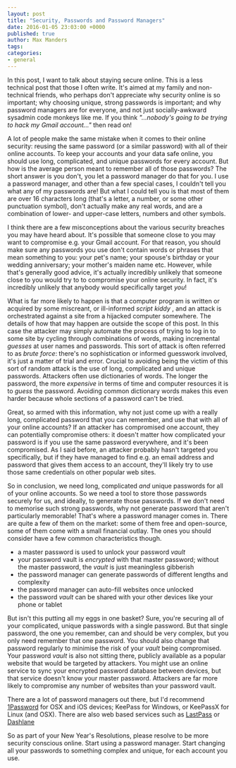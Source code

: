 ```yaml
---
layout: post
title: "Security, Passwords and Password Managers"
date: 2016-01-05 23:03:00 +0000
published: true
author: Max Manders
tags:
categories:
- general
---
```

In this post, I want to talk about staying secure online.  This is a less technical post
that those I often write.  It's aimed at my family and non-technical friends, who perhaps
don't appreciate why security online is so important; why choosing unique, strong
passwords is important; and why password managers are for everyone, and not just
socially-awkward sysadmin code monkeys like me.  If you think
_"&hellip;nobody's going to be trying to hack my Gmail account&hellip;"_ then read on!

A lot of people make the same mistake when it comes to their online security: reusing the
same password (or a similar password) with all of their online accounts.  To keep your
accounts and your data safe online, you should use long, complicated, and unique passwords
for every account.  But how is the average person meant to remember all of those
passwords?  The short answer is you don't, you let a password manager do that for you.  I
use a password manager, and other than a few special cases, I couldn't tell you what any
of my passwords are!  But what I could tell you is that most of them are over 16 characters
long (that's a letter, a number, or some other punctuation symbol), don't actually make
any real words, and are a combination of lower- and upper-case letters, numbers and other
symbols.

I think there are a few misconceptions about the various security breaches you may have
heard about.  It's possible that someone close to you may want to compromise e.g.
your Gmail account.  For that reason, you should make sure any passwords you use don't
contain words or phrases that mean something to you: your pet's name; your spouse's
birthday or your wedding anniversary; your mother's maiden name etc.  However, while
that's generally good advice, it's actually incredibly unlikely that someone close to you
would try to to compromise your online security.  In fact, it's incredibly unlikely that
anybody would specifically target _you_!

What is far more likely to happen is that a computer program is written or acquired
by some miscreant, or ill-informed _script kiddy_ , and an attack is orchestrated
against a site from a hijacked computer somewhere.  The details of how that may 
happen are outside the scope of this post.  In this case the attacker may simply automate
the process of trying to log in to some site by cycling through combinations of words,
making incremental _guesses_ at user names and passwords.  This sort of attack is often
referred to as _brute force_: there's no sophistication or informed guesswork involved,
it's just a matter of trial and error.  Crucial to avoiding being the victim of this sort
of random attack is the use of long, complicated and unique passwords.  Attackers often
use dictionaries of words.  The longer the password, the more _expensive_ in terms of time
and computer resources it is to _guess_ the password.  Avoiding common dictionary words
makes this even harder because whole sections of a password can't be tried.

Great, so armed with this information, why not just come up with a really long,
complicated password that you can remember, and use that with all of your online accounts?
If an attacker has compromised one account, they can potentially compromise others: it
doesn't matter how complicated your password is if you use the same password everywhere,
and it's been compromised.  As I said before, an attacker probably hasn't targeted you
specifically, but if they have managed to find e.g. an email address and password that
gives them access to an account, they'll likely try to use those same credentials on other
popular web sites.

So in conclusion, we need long, complicated _and_ unique passwords for all of your online
accounts.  So we need a tool to store those passwords securely for us, and ideally, to
generate those passwords.  If we don't need to memorise such strong passwords, why not
generate password that aren't particularly memorable!  That's where a password manager
comes in.  There are quite a few of them on the market: some of them free and open-source,
some of them come with a small financial outlay.  The ones you should consider have a few
common characteristics though.

* a master password is used to unlock your password _vault_
* your password vault is _encrypted_ with that master password; without the master
password, the *vault* is just meaningless gibberish
* the password manager can generate passwords of different lengths and complexity
* the password manager can auto-fill websites once unlocked
* the password *vault* can be shared with your other devices like your phone or tablet

But isn't this putting all my eggs in one basket?  Sure, you're securing all of your
complicated, unique passwords with a single password.  But that single password, the one
you remember, can and should be very complex, but you only need remember that one
password.  You should also change that password regularly to minimise the risk of your
*vault* being compromised.  Your password *vault* is also not sitting there, publicly
available as a popular website that would be targeted by attackers.  You might use an
online service to sync your encrypted password database between devices, but that service
doesn't know your master password.  Attackers are far more likely to compromise any number
of websites than your password vault.

There are a lot of password managers out there, but I'd recommend
[1Password](https://agilebits.com/onepassword) for OSX and iOS devices; KeePass for
Windows, or KeePassX for Linux (and OSX).  There are also web based services such as
[LastPass](http://www.lastpass.com) or [Dashlane](https://www.dashlane.com/)

So as part of your New Year's Resolutions, please resolve to be more security conscious
online.  Start using a password manager.  Start changing all your passwords to something
complex and unique, for each account you use.
